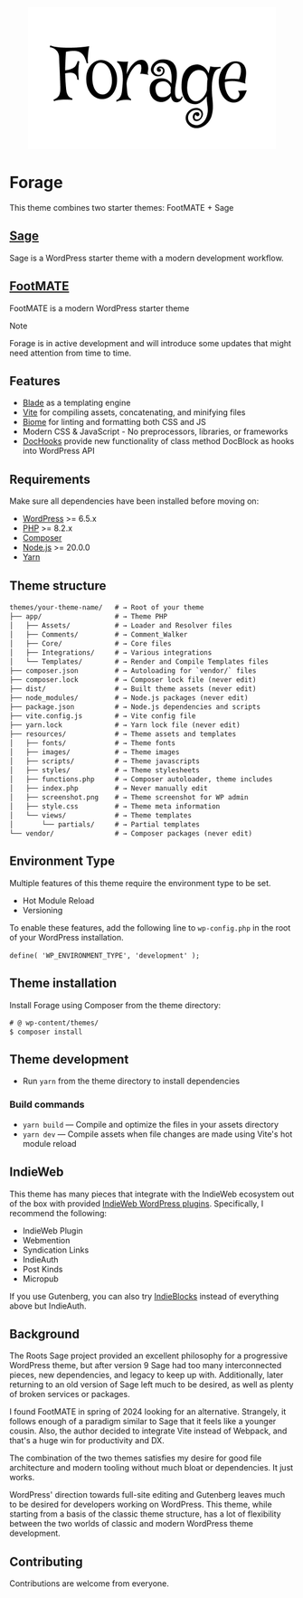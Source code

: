 <p align="center"><img src="/resources/images/Forage.png" alt="Forage" /></p>

# Forage
This theme combines two starter themes: FootMATE + Sage

## [Sage](https://roots.io/sage/)
Sage is a WordPress starter theme with a modern development workflow.

## [FootMATE](https://github.com/przemekhernik/footmate.pro/tree/develop)
FootMATE is a modern WordPress starter theme

> [!NOTE]
> 
> Forage is in active development and will introduce some updates that might need attention from time to time.

## Features

* [Blade](https://laravel.com/docs/10.x/blade) as a templating engine
* [Vite](https://vitejs.dev/) for compiling assets, concatenating, and minifying files
* [Biome](https://biomejs.dev/) for linting and formatting both CSS and JS
* Modern CSS & JavaScript - No preprocessors, libraries, or frameworks
* [DocHooks](https://tentyp.dev/blog/wordpress/dochooks-sugar-syntax-for-hooking-system/) provide new functionality of class method DocBlock as hooks into WordPress API

## Requirements

Make sure all dependencies have been installed before moving on:

* [WordPress](https://wordpress.org/) >= 6.5.x
* [PHP](https://www.php.net/manual/en/install.php) >= 8.2.x
* [Composer](https://getcomposer.org/download/)
* [Node.js](http://nodejs.org/) >= 20.0.0
* [Yarn](https://yarnpkg.com/getting-started/install)

## Theme structure

```shell
themes/your-theme-name/   # → Root of your theme
├── app/                  # → Theme PHP
│   ├── Assets/           # → Loader and Resolver files
│   ├── Comments/         # → Comment_Walker
│   ├── Core/             # → Core files
│   ├── Integrations/     # → Various integrations
│   └── Templates/        # → Render and Compile Templates files
├── composer.json         # → Autoloading for `vendor/` files
├── composer.lock         # → Composer lock file (never edit)
├── dist/                 # → Built theme assets (never edit)
├── node_modules/         # → Node.js packages (never edit)
├── package.json          # → Node.js dependencies and scripts
├── vite.config.js        # → Vite config file
├── yarn.lock             # → Yarn lock file (never edit)
├── resources/            # → Theme assets and templates
│   ├── fonts/            # → Theme fonts
│   ├── images/           # → Theme images
│   ├── scripts/          # → Theme javascripts
│   ├── styles/           # → Theme stylesheets
│   ├── functions.php     # → Composer autoloader, theme includes
│   ├── index.php         # → Never manually edit
│   ├── screenshot.png    # → Theme screenshot for WP admin
│   ├── style.css         # → Theme meta information
│   └── views/            # → Theme templates
│       └── partials/     # → Partial templates
└── vendor/               # → Composer packages (never edit)
```

## Environment Type

Multiple features of this theme require the environment type to be set.

* Hot Module Reload
* Versioning

To enable these features, add the following line to `wp-config.php` in the root of your WordPress installation.

`define( 'WP_ENVIRONMENT_TYPE', 'development' );`

## Theme installation

Install Forage using Composer from the theme directory:

```shell
# @ wp-content/themes/
$ composer install
```

## Theme development

* Run `yarn` from the theme directory to install dependencies

### Build commands

* `yarn build` — Compile and optimize the files in your assets directory
* `yarn dev` — Compile assets when file changes are made using Vite's hot module reload

## IndieWeb

This theme has many pieces that integrate with the IndieWeb ecosystem out of the box with provided [IndieWeb WordPress plugins](https://indieweb.org/WordPress/Plugins). Specifically, I recommend the following:

* IndieWeb Plugin
* Webmention
* Syndication Links
* IndieAuth
* Post Kinds
* Micropub

If you use Gutenberg, you can also try [IndieBlocks](https://wordpress.org/plugins/indieblocks/) instead of everything above but IndieAuth.

## Background

The Roots Sage project provided an excellent philosophy for a progressive WordPress theme, but after version 9 Sage had too many interconnected pieces, new dependencies, and legacy to keep up with. Additionally, later returning to an old version of Sage left much to be desired, as well as plenty of broken services or packages.

I found FootMATE in spring of 2024 looking for an alternative. Strangely, it follows enough of a paradigm similar to Sage that it feels like a younger cousin. Also, the author decided to integrate Vite instead of Webpack, and that's a huge win for productivity and DX.

The combination of the two themes satisfies my desire for good file architecture and modern tooling without much bloat or dependencies. It just works.

WordPress' direction towards full-site editing and Gutenberg leaves much to be desired for developers working on WordPress. This theme, while starting from a basis of the classic theme structure, has a lot of flexibility between the two worlds of classic and modern WordPress theme development. 

## Contributing

Contributions are welcome from everyone.
